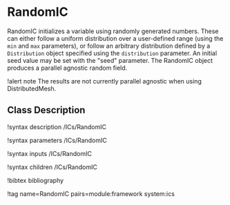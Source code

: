 # RandomIC

RandomIC initializes a variable using randomly generated numbers. These can either
follow a uniform distribution over a user-defined range (using the `min` and `max`
parameters), or follow an arbitrary distribution defined by a `Distribution` object
specified using the `distribution` parameter.  An initial seed value may be set with
the "seed" parameter. The RandomIC object produces a parallel agnostic random field.

!alert note The results are not currently parallel agnostic when using DistributedMesh.

## Class Description

!syntax description /ICs/RandomIC

!syntax parameters /ICs/RandomIC

!syntax inputs /ICs/RandomIC

!syntax children /ICs/RandomIC

!bibtex bibliography

!tag name=RandomIC pairs=module:framework system:ics
